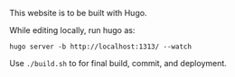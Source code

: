This website is to be built with Hugo.

While editing locally, run hugo as:
```
hugo server -b http://localhost:1313/ --watch
```

Use `./build.sh` to for final build, commit, and deployment.
